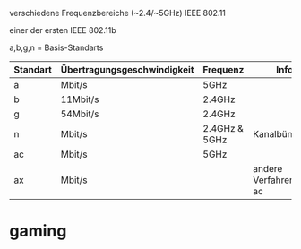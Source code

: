 verschiedene Frequenzbereiche (~2.4/~5GHz) 
IEEE 802.11

einer der ersten IEEE 802.11b

a,b,g,n = Basis-Standarts

| Standart | Übertragungsgeschwindigkeit | Frequenz      | Infos                   |
| -------- | --------------------------- | ------------- | ----------------------- |
| a        | Mbit/s                      | 5GHz          |                         |
| b        | 11Mbit/s                    | 2.4GHz        |                         |
| g        | 54Mbit/s                    | 2.4GHz        |                         |
| n        | Mbit/s                      | 2.4GHz & 5GHz | Kanalbündelung          |
| ac       | Mbit/s                      | 5GHz          |                         |
| ax       | Mbit/s                      |               | andere Verfahren als ac | 


# gaming

